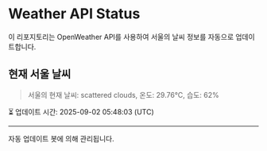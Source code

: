 
# Weather API Status

이 리포지토리는 OpenWeather API를 사용하여 서울의 날씨 정보를 자동으로 업데이트합니다.

## 현재 서울 날씨
> 서울의 현재 날씨: scattered clouds, 온도: 29.76°C, 습도: 62%

⏳ 업데이트 시간: 2025-09-02 05:48:03 (UTC)

---
자동 업데이트 봇에 의해 관리됩니다.
